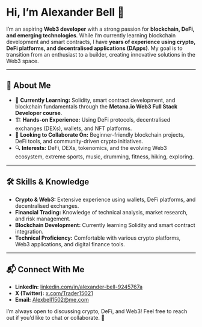 # Hi, I’m Alexander Bell 👋  

I’m an aspiring **Web3 developer** with a strong passion for **blockchain, DeFi, and emerging technologies**. While I’m currently learning blockchain development and smart contracts, I have **years of experience using crypto, DeFi platforms, and decentralised applications (DApps)**. My goal is to transition from an enthusiast to a builder, creating innovative solutions in the Web3 space.  

---

## 🚀 About Me  

- 🌱 **Currently Learning:** Solidity, smart contract development, and blockchain fundamentals through the **Metana.io Web3 Full Stack Developer course**.  
- 🏗 **Hands-on Experience:** Using DeFi protocols, decentralised exchanges (DEXs), wallets, and NFT platforms.  
- 👯 **Looking to Collaborate On:** Beginner-friendly blockchain projects, DeFi tools, and community-driven crypto initiatives.  
- 🔍 **Interests:** DeFi, DEXs, tokenomics, and the evolving Web3 ecosystem, extreme sports, music, drumming, fitness, hiking, exploring. 

---

## 🛠 Skills & Knowledge  

- **Crypto & Web3:** Extensive experience using wallets, DeFi platforms, and decentralised exchanges.  
- **Financial Trading:** Knowledge of technical analysis, market research, and risk management.  
- **Blockchain Development:** Currently learning Solidity and smart contract integration.  
- **Technical Proficiency:** Comfortable with various crypto platforms, Web3 applications, and digital finance tools.  

---

## 📬 Connect With Me  

- **LinkedIn:** [linkedin.com/in/alexander-bell-9245767a](http://linkedin.com/in/alexander-bell-9245767a)  
- **X (Twitter):** [x.com/Trader15021](https://x.com/Trader15021)  
- **Email:** [Alexbell1502@me.com](mailto:Alexbell1502@me.com)  

I’m always open to discussing crypto, DeFi, and Web3! Feel free to reach out if you’d like to chat or collaborate. 🚀  

